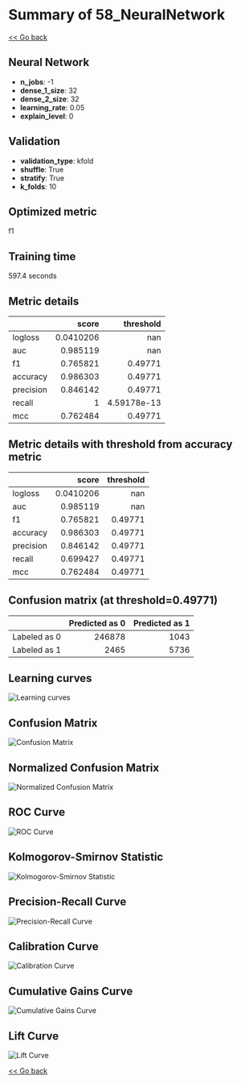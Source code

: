 # Summary of 58_NeuralNetwork

[<< Go back](../README.md)


## Neural Network
- **n_jobs**: -1
- **dense_1_size**: 32
- **dense_2_size**: 32
- **learning_rate**: 0.05
- **explain_level**: 0

## Validation
 - **validation_type**: kfold
 - **shuffle**: True
 - **stratify**: True
 - **k_folds**: 10

## Optimized metric
f1

## Training time

597.4 seconds

## Metric details
|           |     score |     threshold |
|:----------|----------:|--------------:|
| logloss   | 0.0410206 | nan           |
| auc       | 0.985119  | nan           |
| f1        | 0.765821  |   0.49771     |
| accuracy  | 0.986303  |   0.49771     |
| precision | 0.846142  |   0.49771     |
| recall    | 1         |   4.59178e-13 |
| mcc       | 0.762484  |   0.49771     |


## Metric details with threshold from accuracy metric
|           |     score |   threshold |
|:----------|----------:|------------:|
| logloss   | 0.0410206 |   nan       |
| auc       | 0.985119  |   nan       |
| f1        | 0.765821  |     0.49771 |
| accuracy  | 0.986303  |     0.49771 |
| precision | 0.846142  |     0.49771 |
| recall    | 0.699427  |     0.49771 |
| mcc       | 0.762484  |     0.49771 |


## Confusion matrix (at threshold=0.49771)
|              |   Predicted as 0 |   Predicted as 1 |
|:-------------|-----------------:|-----------------:|
| Labeled as 0 |           246878 |             1043 |
| Labeled as 1 |             2465 |             5736 |

## Learning curves
![Learning curves](learning_curves.png)
## Confusion Matrix

![Confusion Matrix](confusion_matrix.png)


## Normalized Confusion Matrix

![Normalized Confusion Matrix](confusion_matrix_normalized.png)


## ROC Curve

![ROC Curve](roc_curve.png)


## Kolmogorov-Smirnov Statistic

![Kolmogorov-Smirnov Statistic](ks_statistic.png)


## Precision-Recall Curve

![Precision-Recall Curve](precision_recall_curve.png)


## Calibration Curve

![Calibration Curve](calibration_curve_curve.png)


## Cumulative Gains Curve

![Cumulative Gains Curve](cumulative_gains_curve.png)


## Lift Curve

![Lift Curve](lift_curve.png)



[<< Go back](../README.md)
